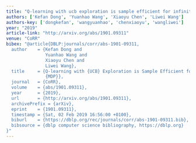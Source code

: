 ```yaml
---
title: "Q-learning with ucb exploration is sample efficient for infinite-horizon mdp"
authors: ['Kefan Dong', 'Yuanhao Wang', 'Xiaoyu Chen', 'Liwei Wang']
authors-key: ['dongkefan', 'wangyuanhao', 'chenxiaoyu', 'wangliwei']
year: "2019"
article-link: "http://arxiv.org/abs/1901.09311"
venue: "CoRR"
bibex: "@article{DBLP:journals/corr/abs-1901-09311,
  author    = {Kefan Dong and
               Yuanhao Wang and
               Xiaoyu Chen and
               Liwei Wang},
  title     = {Q-learning with {UCB} Exploration is Sample Efficient for Infinite-Horizon
               {MDP}},
  journal   = {CoRR},
  volume    = {abs/1901.09311},
  year      = {2019},
  url       = {http://arxiv.org/abs/1901.09311},
  archivePrefix = {arXiv},
  eprint    = {1901.09311},
  timestamp = {Sat, 02 Feb 2019 16:56:00 +0100},
  biburl    = {https://dblp.org/rec/journals/corr/abs-1901-09311.bib},
  bibsource = {dblp computer science bibliography, https://dblp.org}
}"
---
```


